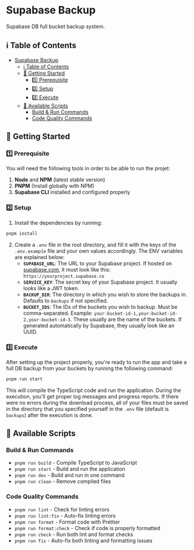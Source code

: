 # Supabase Backup

Supabase DB full bucket backup system.

## ℹ️ Table of Contents

- [Supabase Backup](#supabase-backup)
  - [ℹ️ Table of Contents](#ℹ️-table-of-contents)
  - [🏁 Getting Started](#-getting-started)
    - [1️⃣ Prerequisite](#1️⃣-prerequisite)
    - [2️⃣ Setup](#2️⃣-setup)
    - [3️⃣ Execute](#3️⃣-execute)
  - [📜 Available Scripts](#-available-scripts)
    - [Build \& Run Commands](#build--run-commands)
    - [Code Quality Commands](#code-quality-commands)

## 🏁 Getting Started

### 1️⃣ Prerequisite

You will need the following tools in order to be able to run the projet:

1. **Node** and **NPM** (latest stable version)
2. **PNPM** (Install globally with NPM)
3. **Supabase CLI** installed and configured properly

### 2️⃣ Setup

1. Install the dependencies by running:

```bash
pnpm install
```

2. Create a _`.env`_ file in the root directory, and fill it with the keys of the _`.env.example`_ file and your own values accordingly. The ENV variables are explained below:
   - **`SUPABASE_URL`**: The URL to your Supabase project. If hosted on [supabase.com](www.supabase.com), it must look like this: `https://yourproject.supabase.co`
   - **`SERVICE_KEY`**: The secret key of your Supabase project. It usually looks like a JWT token.
   - **`BACKUP_DIR`**: The directory in which you wish to store the backups in. Defaults to _`backups`_ if not specified.
   - **`BUCKET_IDS`**: The IDs of the buckets you wish to backup. Must be comma-separated. Example: `your-bucket-id-1,your-bucket-id-2,your-bucket-id-3`. These usually are the name of the buckets. If generated automatically by Supabase, they usually look like an UUID.

### 3️⃣ Execute

After setting up the project properly, you're ready to run the app and take a full DB backup from your buckets by running the following command:

```bash
pnpm run start
```

This will compile the TypeScript code and run the application. During the execution, you'll get proper log messages and progress reports. If there were no errors during the download process, all of your files must be saved in the directory that you specified yourself in the `.env` file (default is `backups`) after the execution is done.

## 📜 Available Scripts

### Build & Run Commands

- `pnpm run build` - Compile TypeScript to JavaScript
- `pnpm run start` - Build and run the application
- `pnpm run dev` - Build and run in one command
- `pnpm run clean` - Remove compiled files

### Code Quality Commands

- `pnpm run lint` - Check for linting errors
- `pnpm run lint:fix` - Auto-fix linting errors
- `pnpm run format` - Format code with Prettier
- `pnpm run format:check` - Check if code is properly formatted
- `pnpm run check` - Run both lint and format checks
- `pnpm run fix` - Auto-fix both linting and formatting issues
